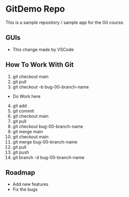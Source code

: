 # GitDemo Repo
This is a sample repository / sample app for the Git course.

## GUIs
 * This change made by VSCode

## How To Work With Git
1. git checkout main
2. git pull
3. git checkout -b bug-00-branch-name
* Do Work here
4. git add .
5. git commit
6. git checkout main
7. git pull
8. git checkout bug-00-branch-name
9. git merge main
10. git checkout main
11. git merge bug-00-branch-name
12. git pull
13. git push
14. git branch -d bug-00-branch-name


## Roadmap
 * Add new features
 * Fix the bugs
 
